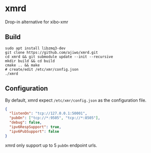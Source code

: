 # xmrd
Drop-in alternative for xibo-xmr

## Build
```shell
sudo apt install libzmq3-dev
git clone https://github.com/ajiwo/xmrd.git
cd xmrd && git submodule update --init --recursive
mkdir build && cd build
cmake .. && make
# create/edit /etc/xmr/config.json
./xmrd
```
## Configuration
By default, xmrd expect `/etc/xmr/config.json` as the configuration file.
```json
{
  "listenOn": "tcp://127.0.0.1:50001",
  "pubOn": ["tcp://*:9505", "tcp://*:8505"],
  "debug": false,
  "ipv6RespSupport": true,
  "ipv6PubSupport": false
}
```
xmrd only support up to 5 `pubOn` endpoint urls.
